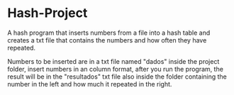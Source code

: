 # Hash-Project
A hash program that inserts numbers from a file into a hash table and creates a txt file that contains the numbers and how often they have
repeated.

Numbers to be inserted are in a txt file named "dados" inside the project folder, insert numbers in an column format, after you run
the program, the result will be in the "resultados" txt file also inside the folder containing the number in the left and how much it 
repeated in the right.
